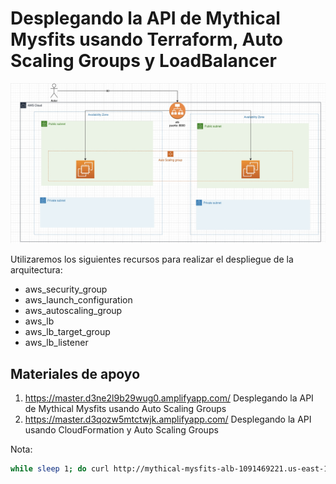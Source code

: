 # Desplegando la API de Mythical Mysfits usando Terraform, Auto Scaling Groups y LoadBalancer

![diagrama](diagrama.jpeg)

Utilizaremos los siguientes recursos para realizar el despliegue de la arquitectura:

- aws_security_group
- aws_launch_configuration
- aws_autoscaling_group
- aws_lb
- aws_lb_target_group
- aws_lb_listener

## Materiales de apoyo

1. <https://master.d3ne2l9b29wug0.amplifyapp.com/> Desplegando la API de Mythical Mysfits usando Auto Scaling Groups
2. <https://master.d3qozw5mtctwjk.amplifyapp.com/> Desplegando la API usando CloudFormation y Auto Scaling Groups

Nota:

```bash
while sleep 1; do curl http://mythical-mysfits-alb-1091469221.us-east-1.elb.amazonaws.com; done
```
